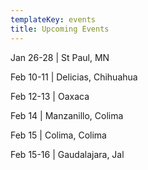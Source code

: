 ```yaml
---
templateKey: events
title: Upcoming Events
---
```

Jan 26-28 | St Paul, MN 

Feb 10-11  |  Delicias, Chihuahua

Feb 12-13 | Oaxaca

Feb 14 | Manzanillo, Colima

Feb 15 | Colima, Colima

Feb 15-16 | Gaudalajara, Jal
